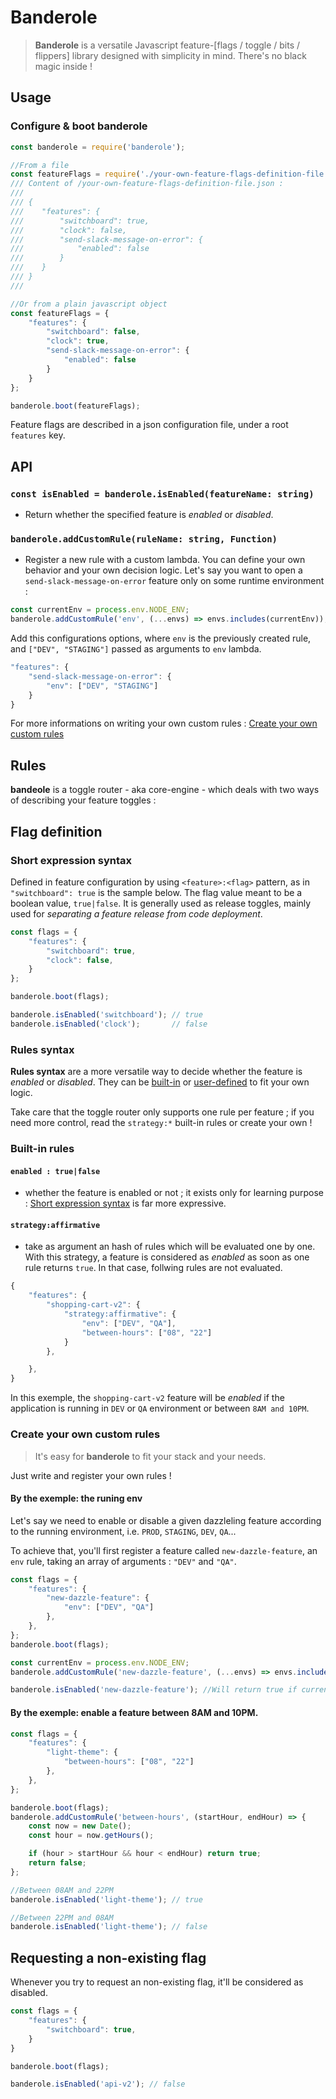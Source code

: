 # Banderole

> **Banderole** is a versatile Javascript feature-[flags / toggle / bits / flippers] library designed with simplicity in mind. There's no black magic inside !

## Usage

### Configure & boot banderole

```js
const banderole = require('banderole');

//From a file
const featureFlags = require('./your-own-feature-flags-definition-file.json');
/// Content of /your-own-feature-flags-definition-file.json :
///
/// {
///    "features": {
///        "switchboard": true,
///        "clock": false,
///        "send-slack-message-on-error": {
///            "enabled": false
///        }
///    }
/// }
///

//Or from a plain javascript object
const featureFlags = {
    "features": {
        "switchboard": false,
        "clock": true,
        "send-slack-message-on-error": {
            "enabled": false
        }
    }
};

banderole.boot(featureFlags);
```

Feature flags are described in a json configuration file, under a root `features` key.

## API

### `const isEnabled = banderole.isEnabled(featureName: string)`

- Return whether the specified feature is _enabled_ or _disabled_. 

### `banderole.addCustomRule(ruleName: string, Function)`

- Register a new rule with a custom lambda. You can define your own behavior and your own decision logic. Let's say you want to open a `send-slack-message-on-error` feature only on some runtime environment : 
```js
const currentEnv = process.env.NODE_ENV;
banderole.addCustomRule('env', (...envs) => envs.includes(currentEnv));
```

Add this configurations options, where `env` is the previously created rule, and `["DEV", "STAGING"]` passed as arguments to `env` lambda.
```js
"features": {
    "send-slack-message-on-error": {
        "env": ["DEV", "STAGING"]  
    }
}
```

For more informations on writing your own custom rules : [Create your own custom rules](#create-your-own-custom-rules)


## Rules

**bandeole** is a toggle router - aka core-engine - which deals with two ways of describing your feature toggles :

## Flag definition

### Short expression syntax

Defined in feature configuration by using `<feature>:<flag>` pattern, as in `"switchboard": true` is the sample below. The flag value meant to be a boolean value, `true|false`. It is generally used as release toggles, mainly used for _separating a feature release from code deployment_.

```js
const flags = {
    "features": {
        "switchboard": true,
        "clock": false,
    }
};

banderole.boot(flags);

banderole.isEnabled('switchboard'); // true
banderole.isEnabled('clock');       // false
```

### Rules syntax

**Rules syntax** are a more versatile way to decide whether the feature is _enabled_ or _disabled_. They can be [built-in](#built-in-rules) or [user-defined](#create-your-own-custom-rules) to fit your own logic.

Take care that the toggle router only supports one rule per feature ; if you need more control, read the `strategy:*` built-in rules or create your own !

### Built-in rules

#### `enabled : true|false`
- whether the feature is enabled or not ; it exists only for learning purpose : [Short expression syntax](#short-expression-syntax) is far more expressive.

#### `strategy:affirmative`
- take as argument an hash of rules which will be evaluated one by one. 
With this strategy, a feature is considered as _enabled_ as soon as one rule returns `true`. In that case, follwing rules are not evaluated.
```js
{
    "features": {
        "shopping-cart-v2": {
            "strategy:affirmative": {
                "env": ["DEV", "QA"],
                "between-hours": ["08", "22"]
            }
        },

    },
}
```

In this exemple, the `shopping-cart-v2` feature will be _enabled_ if the application is running in `DEV` or `QA` environment or between `8AM and 10PM`.

### Create your own custom rules 

> It's easy for **banderole** to fit your stack and your needs.

Just write and register your own rules !

#### By the exemple: the runing env

Let's say we need to enable or disable a given dazzleling feature according to the running environment, i.e. `PROD`, `STAGING`, `DEV`, `QA`...

To achieve that, you'll first register a feature called `new-dazzle-feature`, an `env` rule, taking an array of arguments : `"DEV"` and `"QA"`.

```js
const flags = {
    "features": {
        "new-dazzle-feature": {
            "env": ["DEV", "QA"]
        },
    },
};
banderole.boot(flags);

const currentEnv = process.env.NODE_ENV;
banderole.addCustomRule('new-dazzle-feature', (...envs) => envs.includes(currentEnv));

banderole.isEnabled('new-dazzle-feature'); //Will return true if currentEnv is DEV or QA envs, else it will return false
```

#### By the exemple: enable a feature between 8AM and 10PM.

```js
const flags = {
    "features": {
        "light-theme": {
            "between-hours": ["08", "22"]
        },
    },
};

banderole.boot(flags);
banderole.addCustomRule('between-hours', (startHour, endHour) => {
    const now = new Date();
    const hour = now.getHours();

    if (hour > startHour && hour < endHour) return true;
    return false;
};

//Between 08AM and 22PM
banderole.isEnabled('light-theme'); // true

//Between 22PM and 08AM
banderole.isEnabled('light-theme'); // false
```

## Requesting a non-existing flag

Whenever you try to request an non-existing flag, it'll be considered as disabled.

```js
const flags = {
    "features": {
        "switchboard": true,
    }
}

banderole.boot(flags);

banderole.isEnabled('api-v2'); // false
```
